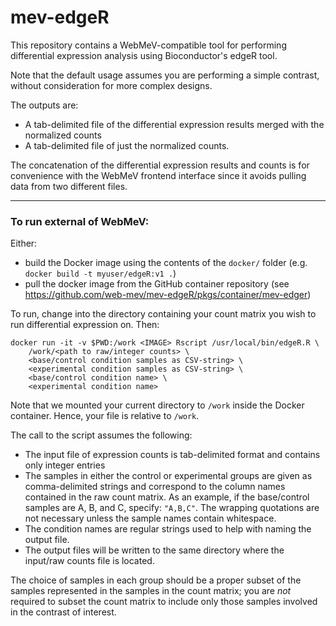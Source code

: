 # mev-edgeR

This repository contains a WebMeV-compatible tool for performing differential expression analysis using Bioconductor's edgeR tool. 

Note that the default usage assumes you are performing a simple contrast, without consideration for more complex designs. 

The outputs are:
- A tab-delimited file of the differential expression results merged with the normalized counts
- A tab-delimited file of just the normalized counts.

The concatenation of the differential expression results and counts is for convenience with the WebMeV frontend interface since it avoids pulling data from two different files.

---

### To run external of WebMeV:

Either:
- build the Docker image using the contents of the `docker/` folder (e.g. `docker build -t myuser/edgeR:v1 .`) 
- pull the docker image from the GitHub container repository (see https://github.com/web-mev/mev-edgeR/pkgs/container/mev-edger)

To run, change into the directory containing your count matrix you wish to run differential expression on. Then:
```
docker run -it -v $PWD:/work <IMAGE> Rscript /usr/local/bin/edgeR.R \
    /work/<path to raw/integer counts> \
    <base/control condition samples as CSV-string> \
    <experimental condition samples as CSV-string> \
    <base/control condition name> \
    <experimental condition name>
```
Note that we mounted your current directory to `/work` inside the Docker container. Hence, your file is relative to `/work`.

The call to the script assumes the following:
- The input file of expression counts is tab-delimited format and contains only integer entries
- The samples in either the control or experimental groups are given as comma-delimited strings and correspond to the column names contained in the raw count matrix. As an example, if the base/control samples are A, B, and C, specify: `"A,B,C"`. The wrapping quotations are not necessary unless the sample names contain whitespace.
- The condition names are regular strings used to help with naming the output file.
- The output files will be written to the same directory where the input/raw counts file is located.

The choice of samples in each group should be a proper subset of the samples represented in the samples in the count matrix; you are *not* required to subset the count matrix to include only those samples involved in the contrast of interest.
